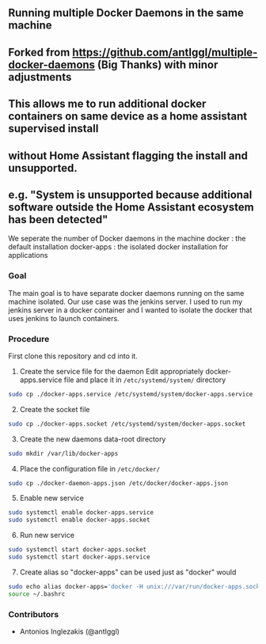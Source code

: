 ## Running multiple Docker Daemons in the same machine

## Forked from https://github.com/antIggl/multiple-docker-daemons (Big Thanks) with minor adjustments
## This allows me to run additional docker containers on same device as a home assistant supervised install
## without Home Assistant flagging the install and unsupported.
## e.g. "System is unsupported because additional software outside the Home Assistant ecosystem has been detected"

We seperate the number of Docker daemons in the machine
docker : the default installation
docker-apps : the isolated docker installation for applications

### Goal
The main goal is to have separate docker daemons running on the same machine isolated.
Our use case was the jenkins server. I used to run my jenkins server in a docker container and I wanted to isolate the docker that uses jenkins to launch containers.

### Procedure

First clone this repository and cd into it.

1. Create the service file for the daemon
Edit appropriately docker-apps.service file and place it in ```/etc/systemd/system/``` directory
``` bash
sudo cp ./docker-apps.service /etc/systemd/system/docker-apps.service
```
2. Create the socket file
``` bash
sudo cp ./docker-apps.socket /etc/systemd/system/docker-apps.socket
```
3. Create the new daemons data-root directory
``` bash
sudo mkdir /var/lib/docker-apps
```
4. Place the configuration file in ```/etc/docker/```
```bash
sudo cp ./docker-daemon-apps.json /etc/docker/docker-apps.json
```
5. Enable new service
``` bash
sudo systemctl enable docker-apps.service
sudo systemctl enable docker-apps.socket
```
6. Run new service
``` bash
sudo systemctl start docker-apps.socket
sudo systemctl start docker-apps.service
```

7. Create alias so "docker-apps" can be used just as "docker" would
``` bash
sudo echo alias docker-apps='docker -H unix:///var/run/docker-apps.sock' >> ~/.bashrc
source ~/.bashrc
```

### Contributors
* Antonios Inglezakis (@antIggl)
